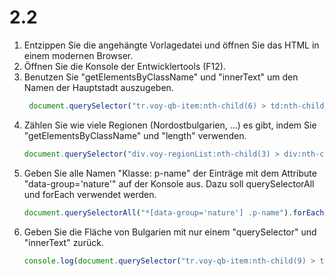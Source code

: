 # 2.2

1. Entzippen Sie die angehängte Vorlagedatei und öffnen Sie das HTML in einem modernen Browser.
2. Öffnen Sie die Konsole der Entwicklertools (F12).
3. Benutzen Sie "getElementsByClassName" und "innerText" um den Namen der Hauptstadt auszugeben.
   ```javascript 
    document.querySelector("tr.voy-qb-item:nth-child(6) > td:nth-child(2) > a:nth-child(1)").innerText
   ```
4. Zählen Sie wie viele Regionen (Nordostbulgarien, ...) es gibt, indem Sie "getElementsByClassName" und "length" verwenden.
   ```javascript
   document.querySelector("div.voy-regionList:nth-child(3) > div:nth-child(2)").querySelectorAll("a").length
   ```
5. Geben Sie alle Namen "Klasse: p-name" der Einträge mit dem Attribute "data-group='nature'" auf der Konsole aus. Dazu soll querySelectorAll und forEach verwendet werden.
   ```javascript
   document.querySelectorAll("*[data-group='nature'] .p-name").forEach(elem => console.log(elem.innerText));
   ```
6. Geben Sie die Fläche von Bulgarien mit nur einem "querySelector" und "innerText" zurück.
   ```javascript
   console.log(document.querySelector("tr.voy-qb-item:nth-child(9) > td:nth-child(2)").innerText);
   ```